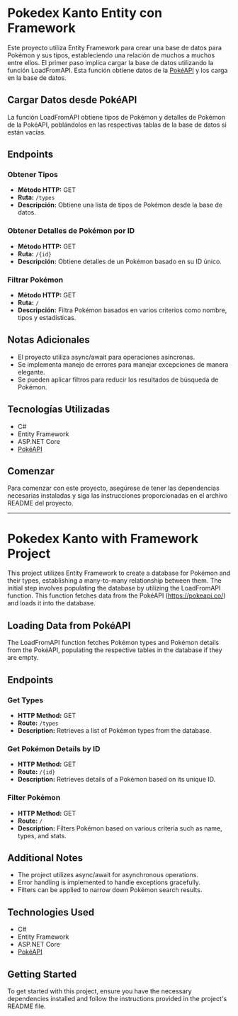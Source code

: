 # Pokedex Kanto Entity con Framework

Este proyecto utiliza Entity Framework para crear una base de datos para Pokémon y sus tipos, estableciendo una relación de muchos a muchos entre ellos. El primer paso implica cargar la base de datos utilizando la función LoadFromAPI. Esta función obtiene datos de la [PokéAPI](https://pokeapi.co/) y los carga en la base de datos.

## Cargar Datos desde PokéAPI

La función LoadFromAPI obtiene tipos de Pokémon y detalles de Pokémon de la PokéAPI, poblándolos en las respectivas tablas de la base de datos si están vacías.

## Endpoints

### Obtener Tipos
- **Método HTTP:** GET
- **Ruta:** `/types`
- **Descripción:** Obtiene una lista de tipos de Pokémon desde la base de datos.

### Obtener Detalles de Pokémon por ID
- **Método HTTP:** GET
- **Ruta:** `/{id}`
- **Descripción:** Obtiene detalles de un Pokémon basado en su ID único.

### Filtrar Pokémon
- **Método HTTP:** GET
- **Ruta:** `/`
- **Descripción:** Filtra Pokémon basados en varios criterios como nombre, tipos y estadísticas.

## Notas Adicionales

- El proyecto utiliza async/await para operaciones asíncronas.
- Se implementa manejo de errores para manejar excepciones de manera elegante.
- Se pueden aplicar filtros para reducir los resultados de búsqueda de Pokémon.

## Tecnologías Utilizadas

- C#
- Entity Framework
- ASP.NET Core
- [PokéAPI](https://pokeapi.co/)

## Comenzar

Para comenzar con este proyecto, asegúrese de tener las dependencias necesarias instaladas y siga las instrucciones proporcionadas en el archivo README del proyecto.

---

# Pokedex Kanto with Framework Project

This project utilizes Entity Framework to create a database for Pokémon and their types, establishing a many-to-many relationship between them. The initial step involves populating the database by utilizing the LoadFromAPI function. This function fetches data from the PokéAPI (https://pokeapi.co/) and loads it into the database.

## Loading Data from PokéAPI

The LoadFromAPI function fetches Pokémon types and Pokémon details from the PokéAPI, populating the respective tables in the database if they are empty.

## Endpoints

### Get Types
- **HTTP Method:** GET
- **Route:** `/types`
- **Description:** Retrieves a list of Pokémon types from the database.

### Get Pokémon Details by ID
- **HTTP Method:** GET
- **Route:** `/{id}`
- **Description:** Retrieves details of a Pokémon based on its unique ID.

### Filter Pokémon
- **HTTP Method:** GET
- **Route:** `/`
- **Description:** Filters Pokémon based on various criteria such as name, types, and stats.

## Additional Notes

- The project utilizes async/await for asynchronous operations.
- Error handling is implemented to handle exceptions gracefully.
- Filters can be applied to narrow down Pokémon search results.

## Technologies Used

- C#
- Entity Framework
- ASP.NET Core
- [PokéAPI](https://pokeapi.co/)

## Getting Started

To get started with this project, ensure you have the necessary dependencies installed and follow the instructions provided in the project's README file.

